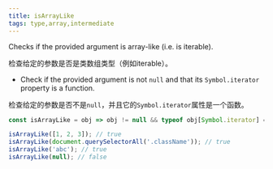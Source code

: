 ```yaml
---
title: isArrayLike
tags: type,array,intermediate
---
```


Checks if the provided argument is array-like (i.e. is iterable).

检查给定的参数是否是类数组类型（例如iterable）。

- Check if the provided argument is not `null` and that its `Symbol.iterator` property is a function.

检查给定的参数是否不是`null`，并且它的`Symbol.iterator`属性是一个函数。

```js
const isArrayLike = obj => obj != null && typeof obj[Symbol.iterator] === 'function';
```

```js
isArrayLike([1, 2, 3]); // true
isArrayLike(document.querySelectorAll('.className')); // true
isArrayLike('abc'); // true
isArrayLike(null); // false
```
